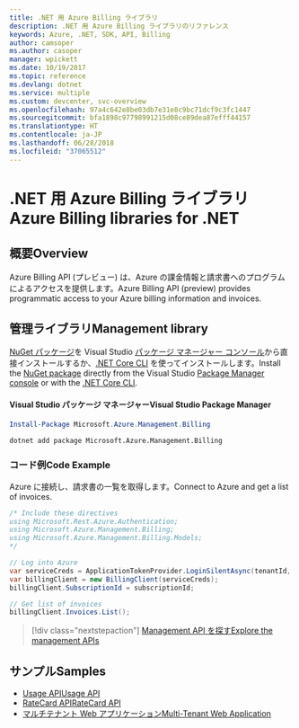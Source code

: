 ```yaml
---
title: .NET 用 Azure Billing ライブラリ
description: .NET 用 Azure Billing ライブラリのリファレンス
keywords: Azure, .NET, SDK, API, Billing
author: camsoper
ms.author: casoper
manager: wpickett
ms.date: 10/19/2017
ms.topic: reference
ms.devlang: dotnet
ms.service: multiple
ms.custom: devcenter, svc-overview
ms.openlocfilehash: 97a4c642e8be03db7e31e8c9bc71dcf9c3fc1447
ms.sourcegitcommit: bfa1898c97798991215d08ce89dea87efff44157
ms.translationtype: HT
ms.contentlocale: ja-JP
ms.lasthandoff: 06/28/2018
ms.locfileid: "37065512"
---
```

# <a name="azure-billing-libraries-for-net"></a><span data-ttu-id="1e4bf-104">.NET 用 Azure Billing ライブラリ</span><span class="sxs-lookup"><span data-stu-id="1e4bf-104">Azure Billing libraries for .NET</span></span>

## <a name="overview"></a><span data-ttu-id="1e4bf-105">概要</span><span class="sxs-lookup"><span data-stu-id="1e4bf-105">Overview</span></span>

<span data-ttu-id="1e4bf-106">Azure Billing API (プレビュー) は、Azure の課金情報と請求書へのプログラムによるアクセスを提供します。</span><span class="sxs-lookup"><span data-stu-id="1e4bf-106">Azure Billing API (preview) provides programmatic access to your Azure billing information and invoices.</span></span>

## <a name="management-library"></a><span data-ttu-id="1e4bf-107">管理ライブラリ</span><span class="sxs-lookup"><span data-stu-id="1e4bf-107">Management library</span></span>

<span data-ttu-id="1e4bf-108">[NuGet パッケージ](https://www.nuget.org/packages/Microsoft.Azure.Management.Billing)を Visual Studio [パッケージ マネージャー コンソール][PackageManager]から直接インストールするか、[.NET Core CLI][DotNetCLI] を使ってインストールします。</span><span class="sxs-lookup"><span data-stu-id="1e4bf-108">Install the [NuGet package](https://www.nuget.org/packages/Microsoft.Azure.Management.Billing) directly from the Visual Studio [Package Manager console][PackageManager] or with the [.NET Core CLI][DotNetCLI].</span></span>

#### <a name="visual-studio-package-manager"></a><span data-ttu-id="1e4bf-109">Visual Studio パッケージ マネージャー</span><span class="sxs-lookup"><span data-stu-id="1e4bf-109">Visual Studio Package Manager</span></span>

```powershell
Install-Package Microsoft.Azure.Management.Billing
```

```bash
dotnet add package Microsoft.Azure.Management.Billing
```

### <a name="code-example"></a><span data-ttu-id="1e4bf-110">コード例</span><span class="sxs-lookup"><span data-stu-id="1e4bf-110">Code Example</span></span>

<span data-ttu-id="1e4bf-111">Azure に接続し、請求書の一覧を取得します。</span><span class="sxs-lookup"><span data-stu-id="1e4bf-111">Connect to Azure and get a list of invoices.</span></span>

```csharp
/* Include these directives
using Microsoft.Rest.Azure.Authentication;
using Microsoft.Azure.Management.Billing;
using Microsoft.Azure.Management.Billing.Models;
*/

// Log into Azure
var serviceCreds = ApplicationTokenProvider.LoginSilentAsync(tenantId, clientId, secret);
var billingClient = new BillingClient(serviceCreds);
billingClient.SubscriptionId = subscriptionId;

// Get list of invoices
billingClient.Invoices.List();
```

> [!div class="nextstepaction"]
> [<span data-ttu-id="1e4bf-112">Management API を探す</span><span class="sxs-lookup"><span data-stu-id="1e4bf-112">Explore the management APIs</span></span>](/dotnet/api/overview/azure/billing/management)

## <a name="samples"></a><span data-ttu-id="1e4bf-113">サンプル</span><span class="sxs-lookup"><span data-stu-id="1e4bf-113">Samples</span></span>

* [<span data-ttu-id="1e4bf-114">Usage API</span><span class="sxs-lookup"><span data-stu-id="1e4bf-114">Usage API</span></span>](https://github.com/Azure-Samples/billing-dotnet-usage-api)
* [<span data-ttu-id="1e4bf-115">RateCard API</span><span class="sxs-lookup"><span data-stu-id="1e4bf-115">RateCard API</span></span>](https://github.com/Azure-Samples/billing-dotnet-ratecard-api)
* [<span data-ttu-id="1e4bf-116">マルチテナント Web アプリケーション</span><span class="sxs-lookup"><span data-stu-id="1e4bf-116">Multi-Tenant Web Application</span></span>](https://github.com/Azure-Samples/billing-dotnet-webapp-multitenant)

[PackageManager]: https://docs.microsoft.com/nuget/tools/package-manager-console
[DotNetCLI]: https://docs.microsoft.com/dotnet/core/tools/dotnet-add-package
